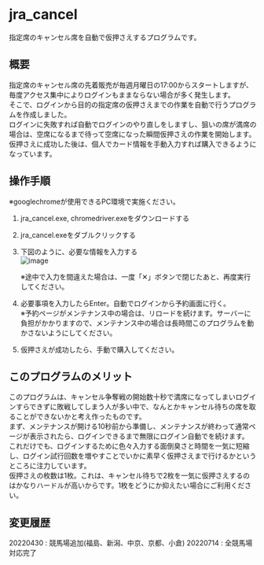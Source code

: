 # jra_cancel
指定席のキャンセル席を自動で仮押さえするプログラムです。

## 概要
指定席のキャンセル席の先着販売が毎週月曜日の17:00からスタートしますが、毎度アクセス集中によりログインもままならない場合が多く発生します。<br>
そこで、ログインから目的の指定席の仮押さえまでの作業を自動で行うプログラムを作成しました。<br>
ログインに失敗すれば自動でログインのやり直しをしますし、狙いの席が満席の場合は、空席になるまで待って空席になった瞬間仮押さえの作業を開始します。<br>
仮押さえに成功した後は、個人でカード情報を手動入力すれば購入できるようになっています。<br>

## 操作手順
※googlechromeが使用できるPC環境で実施ください。<br>
1. jra_cancel.exe, chromedriver.exeをダウンロードする<br>
2. jra_cancel.exeをダブルクリックする
3. 下図のように、必要な情報を入力する<br>
![image](https://user-images.githubusercontent.com/87257802/152737822-ccd97766-e502-4082-9fba-db9d622ccaad.png)

   ※途中で入力を間違えた場合は、一度「✕」ボタンで閉じたあと、再度実行してください。<br>

4. 必要事項を入力したらEnter。自動でログインから予約画面に行く。<br>
   ※予約ページがメンテナンス中の場合は、リロードを続けます。サーバーに負担がかかりますので、メンテナンス中の場合は長時間このプログラムを動かさないようにしてください。<br>
5. 仮押さえが成功したら、手動で購入してください。<br>

## このプログラムのメリット
このプログラムは、キャンセル争奪戦の開始数十秒で満席になってしまいログインすらできずに敗戦してしまう人が多い中で、なんとかキャンセル待ちの席を取ることができないかと考え作ったものです。<br>
まず、メンテナンスが開ける10秒前から準備し、メンテナンスが終わって通常ページが表示されたら、ログインできるまで無限にログイン自動でを続けます。<br>
これだけでも、ログインするために色々入力する面倒臭さと時間を一気に短縮し、ログイン試行回数を増やすことでいかに素早く仮押さえまで行けるかというところに注力しています。<br>
仮押さえの枚数は1枚。これは、キャンセル待ちで2枚を一気に仮押さえするのはかなりハードルが高いからです。1枚をどうにか抑えたい場合にご利用ください。

## 変更履歴
20220430 : 競馬場追加(福島、新潟、中京、京都、小倉)
20220714 : 全競馬場対応完了
